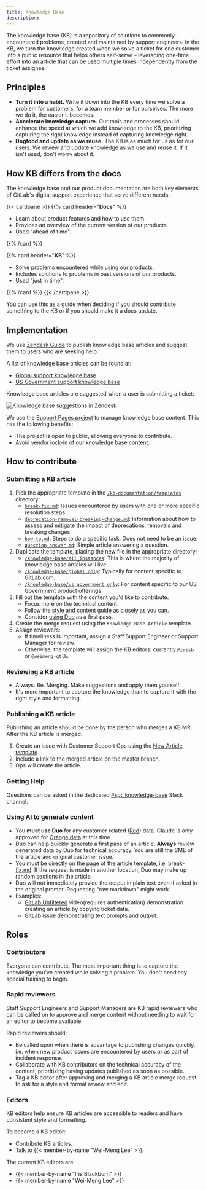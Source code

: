 ```yaml
---
title: Knowledge Base
description:
---
```


The knowledge base (KB) is a repository of solutions to commonly-encountered problems, created and
maintained by support engineers. In the KB, we turn the knowledge created when we solve a ticket for
one customer into a public resource that helps others self-serve &ndash; leveraging one-time effort
into an article that can be used multiple times independently from the ticket assignee.

## Principles

- **Turn it into a habit.** Write it down into the KB every time we solve a problem for customers,
  for a team member or for ourselves. The more we do it, the easier it becomes.
- **Accelerate knowledge capture.** Our tools and processes should enhance the speed at which we add
  knowledge to the KB, prioritizing capturing the right knowledge instead of capturing knowledge right.
- **Dogfood and update as we reuse.** The KB is as much for us as for our users. We review and
  update knowledge as we use and reuse it. If it isn't used, don't worry about it.

## How KB differs from the docs

The knowledge base and our product documentation are both key elements of GitLab's digital support
experience that serve different needs:

{{< cardpane >}}
{{% card header="**Docs**" %}}

- Learn about product features and how to use them.
- Provides an overview of the current version of our products.
- Used "ahead of time".

{{% /card %}}

{{% card header="**KB**" %}}

- Solve problems encountered while using our products.
- Includes solutions to problems in past versions of our products.
- Used "just in time".

{{% /card %}}
{{< /cardpane >}}

You can use this as a guide when deciding if you should contribute something to the KB or if you
should make it a docs update.

## Implementation

We use [Zendesk Guide](https://www.zendesk.com/sg/service/help-center/) to publish knowledge base
articles and suggest them to users who are seeking help.

A list of knowledge base articles can be found at:

- [Global support knowledge base](https://support.gitlab.com/hc/en-us/sections/15215649512604-Knowledge-Base)
- [US Government support knowledge base](https://federal-support.gitlab.com/hc/en-us/sections/29015014994068-Knowledge-Base)

Knowledge base articles are suggested when a user is submitting a ticket:

![Knowledge base suggestions in Zendesk](/images/support/kb-suggestions.gif)

We use the [Support Pages project](https://gitlab.com/gitlab-com/support/support-pages) to manage
knowledge base content. This has the following benefits:

- The project is open to public, allowing everyone to contribute.
- Avoid vendor lock-in of our knowledge base content.

## How to contribute

### Submitting a KB article

1. Pick the appropriate template in the [`/kb-documentation/templates`](https://gitlab.com/gitlab-com/support/support-pages/-/tree/master/kb-documentation/templates)
   directory:
   - [`break-fix.md`](https://gitlab.com/gitlab-com/support/support-pages/-/blob/master/kb-documentation/templates/break-fix.md): Issues encountered by users with one or more specific resolution steps.
   - [`deprecation-removal-breaking-change.md`](https://gitlab.com/gitlab-com/support/support-pages/-/blob/master/kb-documentation/templates/deprecation-removal-breaking-change.md): Information about how to assess and mitigate the impact of deprecations, removals and breaking changes.
   - [`how-to.md`](https://gitlab.com/gitlab-com/support/support-pages/-/blob/master/kb-documentation/templates/how-to.md): Steps to do a specific task. Does not need to be an issue.
   - [`question-answer.md`](https://gitlab.com/gitlab-com/support/support-pages/-/blob/master/kb-documentation/templates/question-answer.md): Simple article answering a question.
1. Duplicate the template, placing the new file in the appropriate directory:
   - [`/knowledge-base/all_instances`](https://gitlab.com/gitlab-com/support/support-pages/-/tree/master/knowledge-base/all_instances):
     This is where the majority of knowledge base articles will live.
   - [`/knowledge-base/global_only`](https://gitlab.com/gitlab-com/support/support-pages/-/tree/master/knowledge-base/global_only):
     Typically for content specific to GitLab.com.
   - [`/knowledge-base/us_government_only`](https://gitlab.com/gitlab-com/support/support-pages/-/tree/master/knowledge-base/us_government_only):
     For content specific to our US Government product offerings.
1. Fill out the template with the content you'd like to contribute.
   - Focus more on the technical content.
   - Follow the [style and content guide](./kb-style-guide.md) as closely as you can.
   - Consider [using Duo](#using-ai-to-generate-content) as a first pass.
1. Create the merge request using the `Knowledge Base Article` template.
1. Assign reviewers:
   - If timeliness is important, assign a Staff Support Engineer or Support Manager for review.
   - Otherwise, the template will assign the KB editors: currently `@irisb` or `@weimeng-gtlb`.

### Reviewing a KB article

- Always. Be. Merging. Make suggestions and apply them yourself.
- It's more important to capture the knowledge than to capture it with the right style and formatting.

### Publishing a KB article

Publishing an article should be done by the person who merges a KB MR. After the KB article is merged:

1. Create an issue with Customer Support Ops using the [New Article template](https://gitlab.com/gitlab-com/gl-security/corp/cust-support-ops/issue-tracker/-/issues/new?description_template=New%20Article).
1. Include a link to the merged article on the master branch.
1. Ops will create the article.

### Getting Help

Questions can be asked in the dedicated [#spt_knowledge-base](https://gitlab.enterprise.slack.com/archives/C07QDCG4AGH) Slack channel.

### Using AI to generate content

- You **must use Duo** for any customer related ([Red](/handbook/security/standards/data-classification-standard.md#red)) data. Claude is only approved for [Orange data](/handbook/security/standards/data-classification-standard.md#orange) at this time.
- Duo can help quickly generate a first pass of an article. **Always** review generated data by Duo for technical accuracy. You are still the SME of the article and original customer issue.
- You must be directly on the page of the article template, i.e. [break-fix.md](https://gitlab.com/gitlab-com/support/support-pages/-/blob/master/kb-documentation/templates/break-fix.md). If the request is made in another location, Duo may make up random sections in the article.
- Duo will not immediately provide the output in plain text even if asked in the original prompt. Requesting "raw markdown" might work.
- Examples:
  - [GitLab Unfiltered](https://www.youtube.com/watch?v=4z6Xnh3B-wU) video(requires authentication) demonstration creating an article by copying ticket data.
  - [GitLab issue](https://gitlab.com/gitlab-com/support/support-pages/-/issues/7) demonstrating text prompts and output.

## Roles

### Contributors

Everyone can contribute. The most important thing is to capture the knowledge you've created while
solving a problem. You don't need any special training to begin.

### Rapid reviewers

Staff Support Engineers and Support Managers are KB rapid reviewers who can be called on to approve
and merge content without needing to wait for an editor to become available.

Rapid reviewers should:

- Be called upon when there is advantage to publishing changes quickly, i.e. when new product issues
  are encountered by users or as part of incident response.
- Collaborate with KB contributors on the technical accuracy of the content, prioritizing having
  updates published as soon as possible.
- Tag a KB editor after approving and merging a KB article merge request to ask for a style and
  format review and edit.

### Editors

KB editors help ensure KB articles are accessible to readers and have consistent style and
formatting.

To become a KB editor:

- Contribute KB articles.
- Talk to {{< member-by-name "Wei-Meng Lee" >}}.

The current KB editors are:

- {{< member-by-name "Iris Blackburn" >}}
- {{< member-by-name "Wei-Meng Lee" >}}
